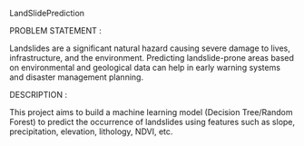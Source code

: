 LandSlidePrediction



PROBLEM STATEMENT :

Landslides are a significant natural hazard causing severe damage to lives, infrastructure, and the environment. Predicting landslide-prone areas based on environmental and geological data can help in early warning systems and disaster management planning.

DESCRIPTION :

This project aims to build a machine learning model (Decision Tree/Random Forest) to predict the occurrence of landslides using features such as slope, precipitation, elevation, lithology, NDVI, etc.
